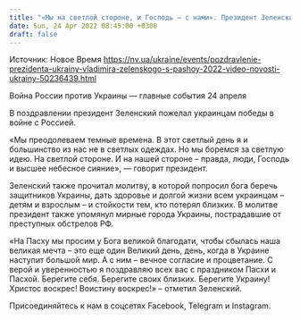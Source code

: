 ```yaml
---
title: "«Мы на светлой стороне, и Господь — с нами». Президент Зеленский поздравил украинцев с Пасхой и помолился за Украину"
date: Sun, 24 Apr 2022 08:45:00 +0300
draft: false
---
```

Источник: Новое Время https://nv.ua/ukraine/events/pozdravlenie-prezidenta-ukrainy-vladimira-zelenskogo-s-pashoy-2022-video-novosti-ukrainy-50236439.html


 Война России против Украины — главные события 24 апреля

В поздравлении президент Зеленский пожелал украинцам победы в войне с Россией.

«Мы преодолеваем темные времена. В этот светлый день я и большинство из нас не в светлых одеждах. Но мы боремся за светлую идею. На светлой стороне. И на нашей стороне – правда, люди, Господь и высшее небесное сияние», — говорит президент.

 Зеленский также прочитал молитву, в которой попросил бога беречь защитников Украины, дать здоровье и долгой жизни всем украинцам – детям и взрослым – и стойкости тем, кто потерял близких. В молитве президент также упомянул мирные города Украины, пострадавшие от преступных обстрелов РФ.

«На Пасху мы просим у Бога великой благодати, чтобы сбылась наша великая мечта – это еще один Великий день, день, когда в Украине наступит большой мир. А с ним – вечное согласие и процветание. С верой и уверенностью я поздравляю всех вас с праздником Пасхи и Пасхой. Берегите себя. Берегите своих близких. Берегите Украину! Христос воскрес! Воистину воскрес!» – отметил Зеленский.

Присоединяйтесь к нам в соцсетях Facebook, Telegram и Instagram.
